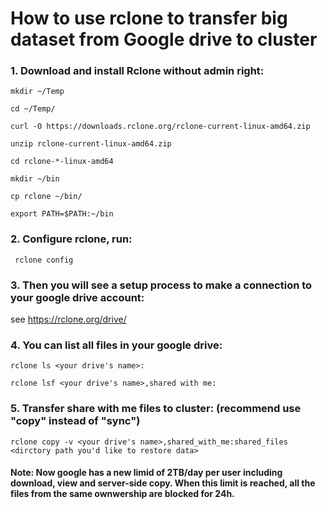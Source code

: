 # How to use rclone to transfer big dataset from Google drive to cluster
### 1. Download and install Rclone without admin right:
`mkdir ~/Temp`

`cd ~/Temp/`
 
`curl -O https://downloads.rclone.org/rclone-current-linux-amd64.zip`
 
 `unzip rclone-current-linux-amd64.zip`
 
 `cd rclone-*-linux-amd64`
 
 `mkdir ~/bin`
 
 `cp rclone ~/bin/`
 
 `export PATH=$PATH:~/bin`
 
 ### 2. Configure rclone, run:
 
 ` rclone config`
 
 ### 3. Then you will see a setup process to make a connection to your google drive account:
 
 see https://rclone.org/drive/
 
 ### 4. You can list all files in your google drive:
 
 `rclone ls <your drive's name>:`
 
 `rclone lsf <your drive's name>,shared with me:`
 
 ### 5. Transfer share with me files to cluster: (recommend use "copy" instead of "sync")
 
 `rclone copy -v <your drive's name>,shared_with_me:shared_files <dirctory path you'd like to restore data>`
 
 #### Note: Now google has a new limid of 2TB/day per user including download, view and server-side copy. When this limit is reached, all the files from the same ownwership are blocked for 24h.
